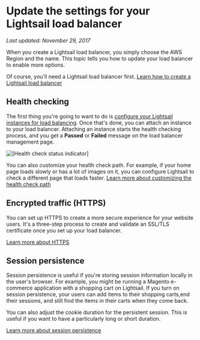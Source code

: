 # Update the settings for your Lightsail load balancer<a name="update-settings-for-lightsail-load-balancer-health-check-path-https-session-stickiness-persistence-cookie-duration"></a>

 *Last updated: November 29, 2017* 

When you create a Lightsail load balancer, you simply choose the AWS Region and the name\. This topic tells you how to update your load balancer to enable more options\.

Of course, you'll need a Lightsail load balancer first\. [Learn how to create a Lightsail load balancer](create-lightsail-load-balancer-and-attach-lightsail-instances.md)

## Health checking<a name="instance-health-checking"></a>

The first thing you're going to want to do is [configure your Lightsail instances for load balancing](configure-lightsail-instances-for-load-balancing.md)\. Once that's done, you can attach an instance to your load balancer\. Attaching an instance starts the health checking process, and you get a **Passed** or **Failed** message on the load balancer management page\.

![\[Health check status indicator\]](https://d9yljz1nd5001.cloudfront.net/en_us/b380b072d417d05346bbc87239d4fd76/images/target-instances-health-check-passed.png)

You can also customize your health check path\. For example, if your home page loads slowly or has a lot of images on it, you can configure Lightsail to check a different page that loads faster\. [Learn more about customizing the health check path](enable-set-up-health-checking-for-lightsail-load-balancer-metrics.md)

## Encrypted traffic \(HTTPS\)<a name="enable-https-by-attaching-an-ssl-tls-certificate"></a>

You can set up HTTPS to create a more secure experience for your website users\. It's a three\-step process to create and validate an SSL/TLS certificate once you set up your load balancer\.

 [Learn more about HTTPS](understanding-tls-ssl-certificates-in-lightsail-https.md) 

## Session persistence<a name="load-balancer-session-persistence"></a>

Session persistence is useful if you're storing session information locally in the user's browser\. For example, you might be running a Magento e\-commerce application with a shopping cart on Lightsail\. If you turn on session persistence, your users can add items to their shopping carts,end their sessions, and still find the items in their carts when they come back\.

You can also adjust the cookie duration for the persistent session\. This is useful if you want to have a particularly long or short duration\.

 [Learn more about session persistence](enable-session-stickiness-persistence-or-change-cookie-duration.md) 